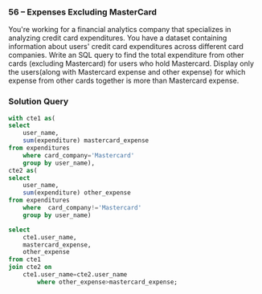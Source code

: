 ### 56 – Expenses Excluding MasterCard



You're working for a financial analytics company that specializes in analyzing credit card expenditures. You have a dataset containing information about users' credit card expenditures across different card companies.
Write an SQL query to find the total expenditure from other cards (excluding Mastercard) for users who hold Mastercard.  Display only the users(along with Mastercard expense and other expense) for which expense from other cards together is more than Mastercard expense.

### Solution Query




```sql
with cte1 as(
select 
  	user_name,
  	sum(expenditure) mastercard_expense 
from expenditures
	where card_company='Mastercard'
	group by user_name),
cte2 as(
select 
  	user_name,
  	sum(expenditure) other_expense 
from expenditures
	where  card_company!='Mastercard'
	group by user_name)

select 
	cte1.user_name,
    mastercard_expense,
    other_expense
from cte1
join cte2 on 
	cte1.user_name=cte2.user_name
		where other_expense>mastercard_expense;
```

